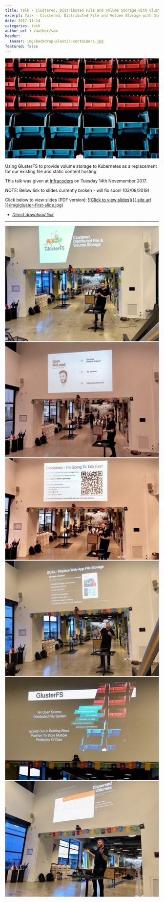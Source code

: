 ```yaml
---
title: Talk - Clustered, Distributed File and Volume Storage with GlusterFS
excerpt: Talk - Clustered, Distributed File and Volume Storage with GlusterFS
date: 2017-11-14
categories: tech
author_url : /author/sam
header:
  teaser: img/backdrop-plastic-containers.jpg
featured: false
---
```


![](/img/backdrop-plastic-containers.jpg)

Using GlusterFS to provide volume storage to Kubernetes as a replacement for our existing file and static content hosting.

This talk was given at [Infracoders](https://www.meetup.com/Infrastructure-Coders/events/244535588/) on Tuesday 14th Novemember 2017.

NOTE: Below link to slides currently broken - will fix soon! (03/08/2019)

Click below to view slides (PDF version):
[![Click to view slides]({{ site.url }}/img/gluster-first-slide.jpg)](https://www.dropbox.com/s/rdojhb399639e4k/lightning_san.pdf?dl=0)

- [*Direct download link*](https://www.dropbox.com/s/rdojhb399639e4k/lightning_san.pdf?dl=1)

---

![](https://github.com/sammcj/smcleod_files/blob/master/images/gluster_talk_14112017/1.jpg?raw=true)
![](https://github.com/sammcj/smcleod_files/blob/master/images/gluster_talk_14112017/2.jpg?raw=true)
![](https://github.com/sammcj/smcleod_files/blob/master/images/gluster_talk_14112017/3.jpg?raw=true)
![](https://github.com/sammcj/smcleod_files/blob/master/images/gluster_talk_14112017/4.jpg?raw=true)
![](https://github.com/sammcj/smcleod_files/blob/master/images/gluster_talk_14112017/5.jpg?raw=true)
![](https://github.com/sammcj/smcleod_files/blob/master/images/gluster_talk_14112017/6.jpg?raw=true)
